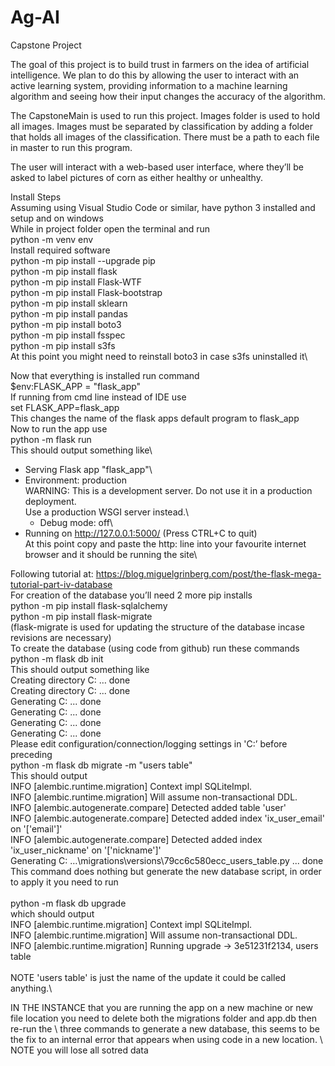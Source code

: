 # Ag-AI
Capstone Project

The goal of this project is to build trust in farmers on the idea of artificial intelligence. We plan to do this by allowing the user to interact with an active learning system, providing information to a machine learning algorithm and seeing how their input changes the accuracy of the algorithm.

The CapstoneMain is used to run this project. Images folder is used to hold all images. Images must be separated by classification by adding a folder that holds all images of the classification. There must be a path to each file in master to run this program.

The user will interact with a web-based user interface, where they’ll be asked to label pictures of corn as either healthy or unhealthy. 


Install Steps\
Assuming using Visual Studio Code or similar, have python 3 installed and setup and on windows\
While in project folder open the terminal and run \
	python -m venv env\
Install required software\
python -m pip install --upgrade pip\
python -m pip install flask\
python -m pip install Flask-WTF\
python -m pip install Flask-bootstrap\
python -m pip install sklearn\
python -m pip install pandas\
python -m pip install boto3\
python -m pip install fsspec\
python -m pip install s3fs\
At this point you might need to reinstall boto3 in case s3fs uninstalled it\

Now that everything is installed run command\
$env:FLASK_APP = "flask_app"\
If running from cmd line instead of IDE use \
	set FLASK_APP=flask_app\
This changes the name of the flask apps default program to flask_app \
Now to run the app use\
	python -m flask run\
This should output something like\
* Serving Flask app "flask_app"\
 * Environment: production\
 	  WARNING: This is a development server. Do not use it in a production deployment.\
 	  Use a production WSGI server instead.\
 	* Debug mode: off\
 * Running on http://127.0.0.1:5000/ (Press CTRL+C to quit)\
At this point copy and paste the http: line into your favourite internet browser and it should be running the site\



Following tutorial at: https://blog.miguelgrinberg.com/post/the-flask-mega-tutorial-part-iv-database  
For creation of the database you’ll need 2 more pip installs\
	python -m pip install flask-sqlalchemy\
	python -m pip install flask-migrate\
	(flask-migrate is used for updating the structure of the database incase revisions are necessary)\
To create the database (using code from github) run these commands \
	python -m flask db init\
This should output something like\
Creating directory C: … done\
Creating directory C: ...  done\
Generating C: ...  done\
Generating C: ...  done\
Generating C: ...  done\
Generating C: ...  done\
Please edit configuration/connection/logging settings in 'C:’ before preceding\
python -m flask db migrate -m "users table"\
This should output\
INFO  [alembic.runtime.migration] Context impl SQLiteImpl.\
INFO  [alembic.runtime.migration] Will assume non-transactional DDL.\
INFO  [alembic.autogenerate.compare] Detected added table 'user'\
INFO  [alembic.autogenerate.compare] Detected added index 'ix_user_email' on '['email']'\
INFO  [alembic.autogenerate.compare] Detected added index 'ix_user_nickname' on '['nickname']'\
Generating C: …\migrations\versions\79cc6c580ecc_users_table.py ...  done\
This command does nothing but generate the new database script, in order to apply it you need to run\
\
python -m flask db upgrade\
which should output \
INFO  [alembic.runtime.migration] Context impl SQLiteImpl.\
INFO  [alembic.runtime.migration] Will assume non-transactional DDL.\
INFO  [alembic.runtime.migration] Running upgrade  -> 3e51231f2134, users table\
\
NOTE 'users table' is just the name of the update it could be called anything.\



IN THE INSTANCE that you are running the app on a new machine or new file location you need to delete both the migrations folder and app.db then re-run the \ 
three commands to generate a new database, this seems to be the fix to an internal error that appears when using code in a new location. \ 
NOTE you will lose all sotred data
